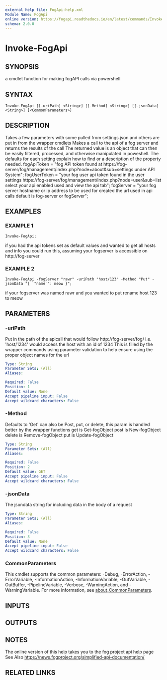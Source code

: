 ```yaml
---
external help file: FogApi-help.xml
Module Name: FogApi
online version: https://fogapi.readthedocs.io/en/latest/commands/Invoke-FogApi
schema: 2.0.0
---
```


# Invoke-FogApi

## SYNOPSIS
a cmdlet function for making fogAPI calls via powershell

## SYNTAX

```
Invoke-FogApi [[-uriPath] <String>] [[-Method] <String>] [[-jsonData] <String>] [<CommonParameters>]
```

## DESCRIPTION
Takes a few parameters with some pulled from settings.json and others are put in from the wrapper cmdlets
Makes a call to the api of a fog server and returns the results of the call
The returned value is an object that can then be easily filtered, processed,
 and otherwise manipulated in poweshell.
The defaults for each setting explain how to find or a description of the property needed.
fogApiToken = "fog API token found at https://fog-server/fog/management/index.php?node=about&sub=settings under API System";
fogUserToken = "your fog user api token found in the user settings https://fog-server/fog/management/index.php?node=user&sub=list select your api enabled used and view the api tab";
fogServer = "your fog server hostname or ip address to be used for created the url used in api calls default is fog-server or fogServer";

## EXAMPLES

### EXAMPLE 1
```
Invoke-FogApi;
```

if you had the api tokens set as default values and wanted to get all hosts and info you could run this, assuming your fogserver is accessible on http://fog-server

### EXAMPLE 2
```
Invoke-FogApi -fogServer "rawr" -uriPath "host/123" -Method "Put" -jsonData "{ `"name`": meow }";
```

if your fogserver was named rawr and you wanted to put rename host 123 to meow

## PARAMETERS

### -uriPath
Put in the path of the apicall that would follow http://fog-server/fog/
i.e.
'host/1234' would access the host with an id of 1234
This is filled by the wrapper commands using parameter validation to
help ensure using the proper object names for the url

```yaml
Type: String
Parameter Sets: (All)
Aliases:

Required: False
Position: 1
Default value: None
Accept pipeline input: False
Accept wildcard characters: False
```

### -Method
Defaults to 'Get' can also be Post, put, or delete, this param is handled better
by the wrapper functions
get is Get-fogObject
post is New-fogObject
delete is Remove-fogObject
put is Update-fogObject

```yaml
Type: String
Parameter Sets: (All)
Aliases:

Required: False
Position: 2
Default value: GET
Accept pipeline input: False
Accept wildcard characters: False
```

### -jsonData
The jsondata string for including data in the body of a request

```yaml
Type: String
Parameter Sets: (All)
Aliases:

Required: False
Position: 3
Default value: None
Accept pipeline input: False
Accept wildcard characters: False
```

### CommonParameters
This cmdlet supports the common parameters: -Debug, -ErrorAction, -ErrorVariable, -InformationAction, -InformationVariable, -OutVariable, -OutBuffer, -PipelineVariable, -Verbose, -WarningAction, and -WarningVariable. For more information, see [about_CommonParameters](http://go.microsoft.com/fwlink/?LinkID=113216).

## INPUTS

## OUTPUTS

## NOTES
The online version of this help takes you to the fog project api help page
See Also https://news.fogproject.org/simplified-api-documentation/

## RELATED LINKS
